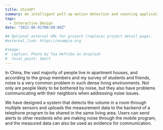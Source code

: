 ```yaml
---
title: ChinUP!
summary: An intelligent pull-up motion detection and counting application.
tags:
  - Interactive Design
date: "2022-06-01T00:00:00Z"

## Optional external URL for project (replaces project detail page).
#external_link: https://example.org

#image:
#  caption: Photo by Toa Heftiba on Unsplash
#  focal_point: Smart
---
```


In China, the vast majority of people live in apartment houses, and according to the group members and my survey of students and friends, noise is a very common problem in such dense living environments. Not only are people likely to be bothered by noise, but they also have problems communicating with their neighbors when addressing noise issues.

We have designed a system that detects the volume in a room through multiple sensors and uploads the measurement data to the backend of a telephone program to be shared in the same living area. Users can send alerts to other residents who are making noise through the mobile program, and the measured data can also be used as evidence for communication.